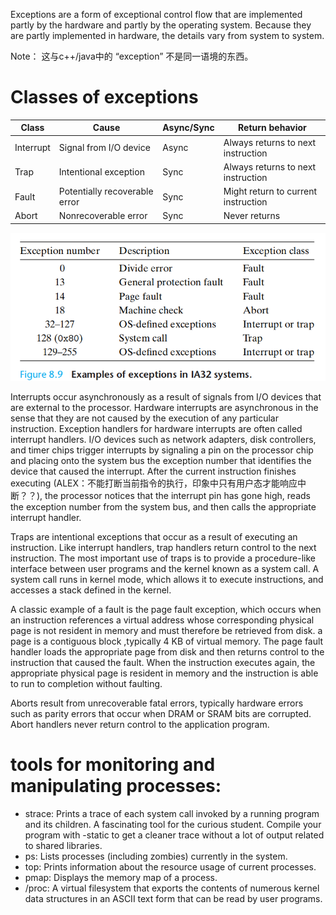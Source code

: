 Exceptions are a form of exceptional control flow that are implemented partly by the hardware and partly by the operating system. Because they are partly
implemented in hardware, the details vary from system to system. 

Note： 这与c++/java中的 “exception” 不是同一语境的东西。

# Classes of exceptions

Class |   Cause |  Async/Sync  |   Return behavior|
------------ | -------------| -------------| -------------|
Interrupt |Signal from I/O device | Async |Always returns to next instruction|
Trap |Intentional exception |Sync |Always returns to next instruction |
Fault|Potentially recoverable error |Sync |Might return to current instruction |
Abort| Nonrecoverable error| Sync |Never returns|

![exceptions in IA32 systems](fig_8_9.png)

Interrupts occur asynchronously as a result of signals from I/O devices that are external to the processor. Hardware interrupts are asynchronous in the sense
that they are not caused by the execution of any particular instruction. Exception handlers for hardware interrupts are often called interrupt handlers. I/O devices such as network adapters, disk controllers, and timer chips trigger interrupts by signaling a pin on the processor chip and placing onto the system bus the exception number that identifies the device that caused the interrupt. After the current instruction finishes executing (ALEX：不能打断当前指令的执行，印象中只有用户态才能响应中断？？), the processor notices that the interrupt pin has gone high, reads the exception number from the system bus, and then calls the appropriate interrupt handler. 

Traps are intentional exceptions that occur as a result of executing an instruction. Like interrupt handlers, trap handlers return control to the next instruction. The most important use of traps is to provide a procedure-like interface between user programs and the kernel known as a system call. A system call runs in kernel mode, which allows it to execute instructions, and accesses a stack defined in the kernel.

A classic example of a fault is the page fault exception, which occurs when an instruction references a virtual address whose corresponding physical page is not resident in memory and must therefore be retrieved from disk. a page is a contiguous block ,typically 4 KB of virtual memory. The page fault handler loads the appropriate page from disk and then returns control to the instruction that caused the fault. When the instruction executes again, the appropriate physical page is resident in memory and the instruction is able to run to completion without faulting.


Aborts result from unrecoverable fatal errors, typically hardware errors such as parity errors that occur when DRAM or SRAM bits are corrupted. Abort
handlers never return control to the application program. 

# tools for monitoring and manipulating processes:

* strace: Prints a trace of each system call invoked by a running program and its children. A fascinating tool for the curious student. Compile your
program with -static to get a cleaner trace without a lot of output related to shared libraries.
* ps: Lists processes (including zombies) currently in the system.
* top: Prints information about the resource usage of current processes.
* pmap: Displays the memory map of a process.
* /proc: A virtual filesystem that exports the contents of numerous kernel data structures in an ASCII text form that can be read by user programs.